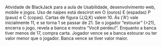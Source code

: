 Atividade de BlackJack para a aula de Usabilidade, desenvolvimento web, mobile e jogos. Uso de naipes está descirot em O (ouros) E (espadas) P (paus) e C (copas).
Cartas de figura (J,Q,K) valem 10.
Ás ('A') vale inicialmente 11, e se torna 1 se passar de 21.
Se o jogador “estourar” (>21), encerra o jogo, revela a banca e mostra “Você perdeu!”.
Enquanto a banca tiver menos de 17, compra carta.
Jogador vence se a banca estourar ou ter valor menor que o jogador.
Banca vence se tiver valor maior.
